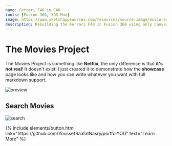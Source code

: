 ```yaml
---
name: Ferrari F40 in CAD
tools: [Fusion 360, 3DS Max]
image: https://www.sketchappsources.com/resources/source-image/movie-badges-jurajjurik.png
description: Rebuilding the Ferrari F40 in Fusion 360 using only Canvases and T-Splines!
---
```


# The Movies Project

The Movies Project is something like **Netflix**, the only difference is that **it's not real**! It doesn't exist! I just created it to demonstrate how the **showcase** page looks like and how you can write whatever you want with full markdown support.

![preview](https://www.sketchappsources.com/resources/source-image/we-were-soldiers-landing-page-dbruggisser.jpg)

## Search Movies

![search](https://www.sketchappsources.com/resources/source-image/microsoft-windows-10-virtual-keyboard-diogo-sousa.png)

<p class="text-center">
{% include elements/button.html link="https://github.com/YoussefRaafatNasry/portfolYOU" text="Learn More" %}
</p>
